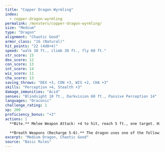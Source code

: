 ```yaml
---
title: "Copper Dragon Wyrmling"
index:
  - copper-dragon-wyrmling
permalink: /monsters/copper-dragon-wyrmling/
size: "Medium"
type: "Dragon"
alignment: "Chaotic Good"
armor_class: "16 (Natural)"
hit_points: "22 (4d8+4)"
speed: "walk 30 ft., climb 30 ft., fly 60 ft."
str_score: 15
dex_score: 12
con_score: 13
int_score: 14
wis_score: 11
cha_score: 13
saving_throws: "DEX +3, CON +3, WIS +2, CHA +3"
skills: "Perception +4, Stealth +3"
damage_immunities: "Acid"
senses: "Blindsight 10 ft., Darkvision 60 ft., Passive Perception 14"
languages: "Draconic"
challenge_rating: 1
xp: 200
proficiency_bonus: "+2"
actions: |
  **Bite.** Melee Weapon Attack: +4 to hit, reach 5 ft., one target. Hit: 7 (1d10 + 2) piercing damage.
  
  **Breath Weapons (Recharge 5-6).** The dragon uses one of the following breath weapons. Acid Breath. The dragon exhales acid in an 20-foot line that is 5 feet wide. Each creature in that line must make a DC 11 Dexterity saving throw, taking 18 (4d8) acid damage on a failed save, or half as much damage on a successful one. Slowing Breath. The dragon exhales gas in a 15-foot cone. Each creature in that area must succeed on a DC 11 Constitution saving throw. On a failed save, the creature can't use reactions, its speed is halved, and it can't make more than one attack on its turn. In addition, the creature can use either an action or a bonus action on its turn, but not both. These effects last for 1 minute. The creature can repeat the saving throw at the end of each of its turns, ending the effect on itself with a successful save.
excerpt: "Medium Dragon, Chaotic Good"
source: "Basic Rules"
---
```

